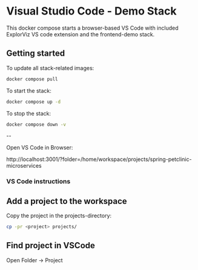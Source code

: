 # Visual Studio Code - Demo Stack

This docker compose starts a browser-based VS Code with included ExplorViz VS code extension and the frontend-demo stack.

## Getting started

To update all stack-related images:

```sh
docker compose pull
```

To start the stack:

```sh
docker compose up -d
```

To stop the stack:

```sh
docker compose down -v
```

--

Open VS Code in Browser:

http://localhost:3001/?folder=/home/workspace/projects/spring-petclinic-microservices

### VS Code instructions

## Add a project to the workspace

Copy the project in the projects-directory:

```sh
cp -pr <project> projects/
```

## Find project in VSCode

Open Folder -> Project
